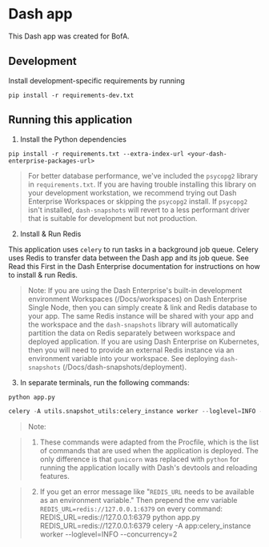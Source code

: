 # Dash app

This Dash app was created for BofA.

## Development

Install development-specific requirements by running

```
pip install -r requirements-dev.txt
```

## Running this application

1. Install the Python dependencies

```
pip install -r requirements.txt --extra-index-url <your-dash-enterprise-packages-url>
```

> For better database performance, we've included the `psycopg2` library in
> `requirements.txt`. If you are having trouble installing this library
> on your development workstation, we recommend trying out
> Dash Enterprise Workspaces or skipping the `psycopg2`
> install. If `psycopg2` isn't installed, `dash-snapshots` will revert to a
> less performant driver that is suitable for development but not production.

2. Install & Run Redis

This application uses `celery` to run tasks in a background job queue.
Celery uses Redis to transfer data between the Dash app and its job queue.
See Read this First in the Dash Enterprise documentation for instructions on how to install & run Redis.

> Note: If you are using the Dash Enterprise's built-in development environment Workspaces (/Docs/workspaces) on Dash Enterprise Single Node, then you can simply create & link and Redis database to your app.
> The same Redis instance will be shared with your app and the workspace and the `dash-snapshots` library will automatically partition the data on Redis separately between workspace and deployed application.
> If you are using Dash Enterprise on Kubernetes, then you will need to provide an external Redis instance via an environment variable into your workspace.
> See deploying `dash-snapshots` (/Docs/dash-snapshots/deployment).

3. In separate terminals, run the following commands:

```python
python app.py
```

```python
celery -A utils.snapshot_utils:celery_instance worker --loglevel=INFO --concurrency=2
```

> Note:

> 1. These commands were adapted from the Procfile, which is the list of commands that are used when the application is deployed. The only difference is that `gunicorn` was replaced with `python` for running the application locally with Dash's devtools and reloading features.

> 2. If you get an error message like
>    "`REDIS_URL` needs to be available as an environment variable."
>    Then prepend the env variable `REDIS_URL=redis://127.0.0.1:6379` on every command:
>    REDIS_URL=redis://127.0.0.1:6379 python app.py
>    REDIS_URL=redis://127.0.0.1:6379 celery -A app:celery_instance worker --loglevel=INFO --concurrency=2


